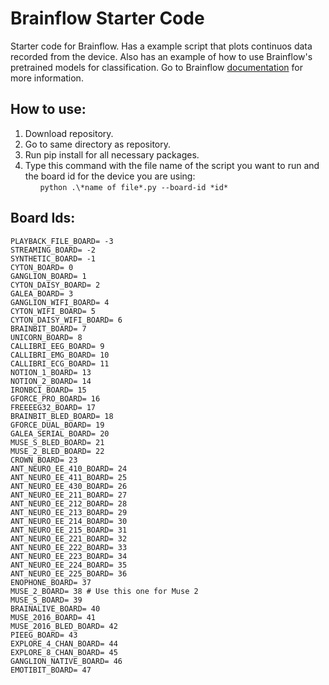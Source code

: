 # Brainflow Starter Code

Starter code for Brainflow. Has a example script that plots continuos data recorded from the device. Also has an example of how to use Brainflow's pretrained models for classification. Go to Brainflow [documentation](https://brainflow.readthedocs.io/en/stable/UserAPI.html) for more information.

## How to use:
1. Download repository.<br>
2. Go to same directory as repository.<br>
3. Run pip install for all necessary packages.<br>
4. Type this command with the file name of the script you want to run and the board id for the device you are using:<br>
    &nbsp;&nbsp;&nbsp;&nbsp;&nbsp;&nbsp;`python .\*name of file*.py --board-id *id*`

## Board Ids:
    PLAYBACK_FILE_BOARD= -3
    STREAMING_BOARD= -2
    SYNTHETIC_BOARD= -1
    CYTON_BOARD= 0
    GANGLION_BOARD= 1
    CYTON_DAISY_BOARD= 2
    GALEA_BOARD= 3
    GANGLION_WIFI_BOARD= 4
    CYTON_WIFI_BOARD= 5
    CYTON_DAISY_WIFI_BOARD= 6
    BRAINBIT_BOARD= 7
    UNICORN_BOARD= 8
    CALLIBRI_EEG_BOARD= 9
    CALLIBRI_EMG_BOARD= 10
    CALLIBRI_ECG_BOARD= 11
    NOTION_1_BOARD= 13
    NOTION_2_BOARD= 14
    IRONBCI_BOARD= 15
    GFORCE_PRO_BOARD= 16
    FREEEEG32_BOARD= 17
    BRAINBIT_BLED_BOARD= 18
    GFORCE_DUAL_BOARD= 19
    GALEA_SERIAL_BOARD= 20
    MUSE_S_BLED_BOARD= 21
    MUSE_2_BLED_BOARD= 22
    CROWN_BOARD= 23
    ANT_NEURO_EE_410_BOARD= 24
    ANT_NEURO_EE_411_BOARD= 25
    ANT_NEURO_EE_430_BOARD= 26
    ANT_NEURO_EE_211_BOARD= 27
    ANT_NEURO_EE_212_BOARD= 28
    ANT_NEURO_EE_213_BOARD= 29
    ANT_NEURO_EE_214_BOARD= 30
    ANT_NEURO_EE_215_BOARD= 31
    ANT_NEURO_EE_221_BOARD= 32
    ANT_NEURO_EE_222_BOARD= 33
    ANT_NEURO_EE_223_BOARD= 34
    ANT_NEURO_EE_224_BOARD= 35
    ANT_NEURO_EE_225_BOARD= 36
    ENOPHONE_BOARD= 37
    MUSE_2_BOARD= 38 # Use this one for Muse 2
    MUSE_S_BOARD= 39
    BRAINALIVE_BOARD= 40
    MUSE_2016_BOARD= 41
    MUSE_2016_BLED_BOARD= 42
    PIEEG_BOARD= 43
    EXPLORE_4_CHAN_BOARD= 44
    EXPLORE_8_CHAN_BOARD= 45
    GANGLION_NATIVE_BOARD= 46
    EMOTIBIT_BOARD= 47